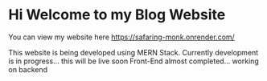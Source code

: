 # Hi Welcome to my Blog Website

You can view my website here
https://safaring-monk.onrender.com/

This website is being developed using MERN Stack.
Currently development is in progress... this will be live soon
Front-End almost completed... working on backend
